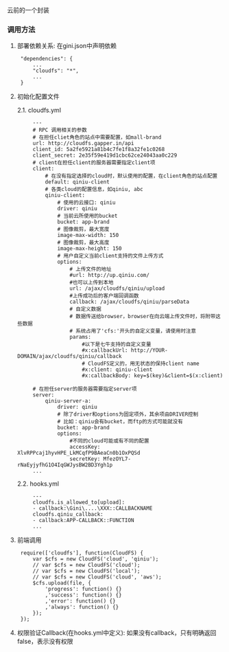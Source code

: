 
云前的一个封装

### 调用方法

1. 部署依赖关系: 在gini.json中声明依赖

        "dependencies": {
            ...
            "cloudfs": "*",
            ...
        }

2. 初始化配置文件

    2.1. cloudfs.yml

            ---
            # RPC 调用相关的参数
            # 在担任cliet角色的站点中需要配置，如mall-brand
            url: http://cloudfs.gapper.in/api
            client_id: 5a2fe5921a81b4c7fe1f8a32fe1c0268
            client_secret: 2e35f59e419d1cbc62ce24043aa0c229
            # client在担任client的服务器需要指定client项
            client:
                # 在没有指定选择的cloud时，默认使用的配置，在client角色的站点配置
                default: qiniu-client
                # 各类cloud的配置信息，如qiniu, abc
                qiniu-client:
                    # 使用的云接口: qiniu
                    driver: qiniu
                    # 当前云所使用的bucket
                    bucket: app-brand
                    # 图像裁剪，最大宽度
                    image-max-width: 150
                    # 图像裁剪，最大高度
                    image-max-height: 150
                    # 用户自定义当前client支持的文件上传方式
                    options:
                        # 上传文件的地址
                        #url: http://up.qiniu.com/
                        #也可以上传到本地
                        url: /ajax/cloudfs/qiniu/upload
                        #上传成功后的客户端回调函数
                        callback: /ajax/cloudfs/qiniu/parseData
                        # 自定义数据
                        # 数据传送给browser，browser在向云端上传文件时，将附带这些数据
                        # 系统占用了'cfs:'开头的自定义变量，请使用时注意
                        params:
                            #以下是七牛支持的自定义变量
                            #x:callbackUrl: http://YOUR-DOMAIN/ajax/cloudfs/qiniu/callback
                            # CloudFS定义的，用无状态的保持client name
                            #x:client: qiniu-client
                            #x:callbackBody: key=$(key)&client=$(x:client)

            # 在担任server的服务器需要指定server项
            server:
                qiniu-server-a:
                    driver: qiniu
                    # 除了driver和options为固定项外，其余项由DRIVER控制
                    # 比如：qiniu会有bucket，而ftp的方式可能就没有
                    bucket: app-brand
                    options:
                        #不同的cloud可能或有不同的配置
                        accessKey: XlvRPPcaj1hyvHPE_LkMCqfP9BAeaCn0b1OxPQSd
                        secretKey: MfezOYL7-rNaEyjyfhG1O4IqGWJysBW2BD3Ygh1p
            ...

    2.2. hooks.yml

            ---
            cloudfs.is_allowed_to[upload]:
            - callback:\Gini\....\XXX::CALLBACKNAME
            cloudfs.qiniu_callback:
            - callback:APP-CALLBACK::FUNCTION
            ...

3. 前端调用

        require(['cloudfs'], function(CloudFS) {
            var $cfs = new CloudFS('cloud', 'qiniu');
            // var $cfs = new CloudFS('cloud');
            // var $cfs = new CloudFS('local');
            // var $cfs = new CloudFS('cloud', 'aws');
            $cfs.upload(file, {
                'progress': function() {}
                ,'success': function() {}
                ,'error': function() {}
                ,'always': function() {}
            });
        });

4. 权限验证Callback(在hooks.yml中定义): 如果没有callback，只有明确返回false，表示没有权限
